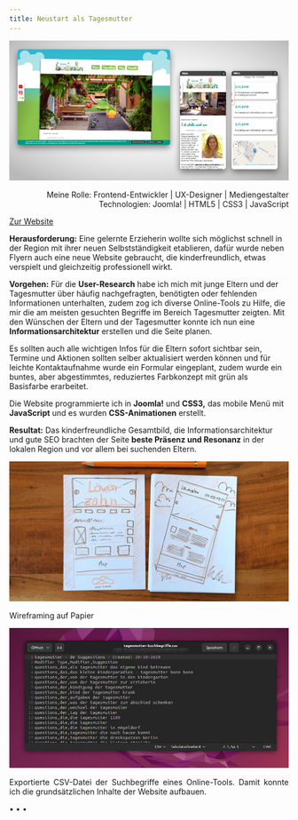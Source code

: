 ```yaml
---
title: Neustart als Tagesmutter
---
```


![Website Kita Löwenzahn](../images/Website_Kita_Loew_web1.jpg)

<p style="font-size: var(--fs-small-text);text-align: right;">Meine Rolle: Frontend-Entwickler | UX-Designer | Mediengestalter<br/>
Technologien: Joomla! | HTML5 | CSS3 | JavaScript</p>

[Zur Website](https://xn--kindertagespflege-lwenzahn-uvc.de/index.php)

**Herausforderung:** Eine gelernte Erzieherin wollte sich möglichst schnell in der Region mit ihrer neuen Selbstständigkeit etablieren, dafür wurde neben Flyern auch eine neue Website gebraucht, die kinderfreundlich, etwas verspielt und gleichzeitig professionell wirkt.

**Vorgehen:** Für die **User-Research** habe ich mich mit junge Eltern und der Tagesmutter über häufig nachgefragten, benötigten oder fehlenden Informationen unterhalten, zudem zog ich diverse Online-Tools zu Hilfe, die mir die am meisten gesuchten Begriffe im Bereich Tagesmutter zeigten. Mit den Wünschen der Eltern und der Tagesmutter konnte ich nun eine **Informationsarchitektur** erstellen und die Seite planen.

Es sollten auch alle wichtigen Infos für die Eltern sofort sichtbar sein, Termine und Aktionen sollten selber aktualisiert werden können und für leichte Kontaktaufnahme wurde ein Formular eingeplant, zudem wurde ein buntes, aber abgestimmtes, reduziertes Farbkonzept mit grün als Basisfarbe erarbeitet.

Die Website programmierte ich in **Joomla!** und **CSS3,** das mobile Menü mit **JavaScript** und es wurden **CSS-Animationen** erstellt.

**Resultat:** Das kinderfreundliche Gesamtbild, die Informationsarchitektur und gute SEO brachten der Seite **beste Präsenz und Resonanz** in der lokalen Region und vor allem bei suchenden Eltern.

![Wireframe der Website](../images/LoewWireframe.jpg)

<p style="font-size: var(--fs-small-text);text-align: justify;">Wireframing auf Papier</p>

![Suchbegriffe im Bereich Tagesmütter](../images/SearchWordsCSV_KiTaLa.jpg)

<p style="font-size: var(--fs-small-text);text-align: justify;">Exportierte CSV-Datei der Suchbegriffe eines Online-Tools. Damit konnte ich die grundsätzlichen Inhalte der Website aufbauen.</p>

<p>&bull; &bull; &bull;</p>
